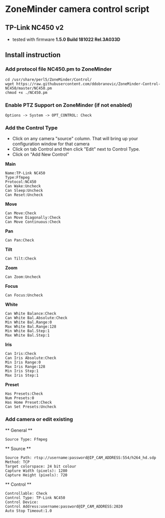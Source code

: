 # ZoneMinder camera control script

## TP-Link NC450 v2
* tested with firmware **1.5.0 Build 181022 Rel.3A033D**


## Install instruction
### Add protocol file NC450.pm to ZoneMinder
```
cd /usr/share/perl5/ZoneMinder/Control/
wget https://raw.githubusercontent.com/ddobranovic/ZoneMinder-Control-NC450/master/NC450.pm
chmod +x ./NC450.pm
```

### Enable PTZ Support on ZoneMinder (if not enabled)
```
Options -> System -> OPT_CONTROL: Check
```
### Add the Control Type
* Click on any camera "source" column. That will bring up your configuration window for that camera
* Click on tab Control and then click "Edit" next to Control Type.
* Click on "Add New Control"

**Main**
```
Name:TP-Link NC450
Type:Ffmpeg
Protocol:NC450
Can Wake:Uncheck
Can Sleep:Uncheck
Can Reset:Uncheck
```

**Move**
```
Can Move:Check
Can Move Diagonally:Check
Can Move Continuous:Check
```

**Pan**
```
Can Pan:Check
```

**Tilt**
```
Can Tilt:Check
```

**Zoom**
```
Can Zoom:Uncheck
```

**Focus**
```
Can Focus:Uncheck
```

**White**
```
Can White Balance:Check
Can White Bal.Absolute:Check
Min White Bal.Range:0
Max White Bal.Range:128
Min White Bal.Step:1
Max White Bal.Step:1
```

**Iris**
```
Can Iris:Check
Can Iris Absolute:Check
Min Iris Range:0
Max Iris Range:128
Min Iris Step:1
Max Iris Step:1
```

**Preset**
```
Has Presets:Check
Num Presets:0
Has Home Preset:Check
Can Set Presets:Uncheck
```

### Add camera or edit existing
** General **
```
Source Type: Ffmpeg
```
** Source **

```
Source Path: rtsp://username:password@IP_CAM_ADDRESS:554/h264_hd.sdp
Method: TCP
Target colorspace: 24 bit colour
Capture Width (pixels): 1280
Capture Height (pixels): 720
```

** Control **

```
Controllable: Check
Control Type: TP-Link NC450
Control Device:
Control Address:username:password@IP_CAM_ADDRESS:2020
Auto Stop Timeout:1.0
```
